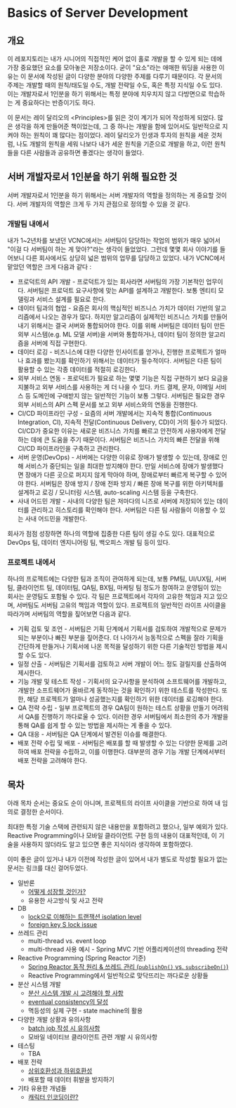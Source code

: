 # Basics of Server Development

## 개요

이 레포지토리는 내가 시니어의 직접적인 케어 없이 홀로 개발을 할 수 있게 되는 데에 가장 중요했던 요소를 모아놓은 저장소이다. 굳이 "요소"라는 애매한 워딩을 사용한 이유는 이 문서에 작성된 글이 다양한 분야의 다양한 주제를 다루기 때문이다. 각 문서의 주제는 개발할 때의 원칙/태도일 수도, 개발 전략일 수도, 혹은 특정 지식일 수도 있다. 이는 개발자로서 1인분을 하기 위해서는 특정 분야에 치우치지 않고 다방면으로 학습하는 게 중요하다는 반증이기도 하다.

이 문서는 레이 달리오의 \<Principles\>를 읽은 것이 계기가 되어 작성하게 되었다. 많은 생각을 하게 만들어준 책이었는데, 그 중 하나는 개발을 함에 있어서도 일반적으로 지켜야 하는 원칙이 꽤 많다는 점이었다. 레이 달리오가 인생과 투자의 원칙을 세운 것처럼, 나도 개발의 원칙을 세워 나보다 내가 세운 원칙을 기준으로 개발을 하고, 이런 원칙들을 다른 사람들과 공유하면 좋겠다는 생각이 들었다.

## 서버 개발자로서 1인분을 하기 위해 필요한 것

서버 개발자로서 1인분을 하기 위해서는 서버 개발자의 역할을 정의하는 게 중요할 것이다. 서버 개발자의 역할은 크게 두 가지 관점으로 정의할 수 있을 것 같다.

### 개발팀 내에서

내가 1~2년차를 보냈던 VCNC에서는 서버팀이 담당하는 작업의 범위가 매우 넓어서 "이걸 다 서버팀이 하는 게 맞아?"라는 생각이 들었었다. 그런데 몇몇 회사 이야기를 들어보니 다른 회사에서도 상당히 넓은 범위의 업무를 담당하고 있었다. 내가 VCNC에서 맡았던 역할은 크게 다음과 같다 :

* 프로덕트의 API 개발 - 프로덕트가 있는 회사라면 서버팀의 가장 기본적인 업무이다. 서버팀은 프로덕트 요구사항에 맞는 API를 설계하고 개발한다. 보통 엔티티 모델링과 서비스 설계를 필요로 한다.
* 데이터 팀과의 협업 - 요즘은 회사의 핵심적인 비즈니스 가치가 데이터 기반의 알고리즘에서 나오는 경우가 많다. 하지만 알고리즘이 실제적인 비즈니스 가치를 만들어내기 위해서는 결국 서버와 통합되어야 한다. 이를 위해 서버팀은 데이터 팀이 만든 외부 시스템(e.g. ML 모델 서버)을 서버와 통합하거나, 데이터 팀이 정의한 알고리즘을 서버에 직접 구현한다.
* 데이터 로깅 - 비즈니스에 대한 다양한 인사이트를 얻거나, 진행한 프로젝트가 얼마나 효과를 봤는지를 확인하기 위해서는 데이터가 필수적이다. 서버팀은 다른 팀이 활용할 수 있는 각종 데이터를 적절히 로깅한다.
* 외부 서비스 연동 - 프로덕트가 필요로 하는 몇몇 기능은 직접 구현하기 보다 요금을 지불하고 외부 서비스를 사용하는 게 더 나을 수 있다. 카드 결제, 문자, 이메일 서비스 등 도메인에 구애받지 않는 일반적인 기능이 보통 그렇다. 서버팀은 필요한 경우 외부 서비스의 API 스펙 문서를 보고 외부 서비스와의 연동을 진행한다.
* CI/CD 파이프라인 구성 - 요즘의 서버 개발에서는 지속적 통합(Continuous Integration, CI), 지속적 전달(Continuous Delivery, CD)이 거의 필수가 되었다. CI/CD가 중요한 이유는 새로운 비즈니스 가치를 빠르고 안전하게 사용자에게 전달하는 데에 큰 도움을 주기 때문이다. 서버팀은 비즈니스 가치의 빠른 전달을 위해 CI/CD 파이프라인을 구축하고 관리한다.
* 서버 운영(DevOps) - 서버에는 다양한 이유로 장애가 발생할 수 있는데, 장애로 인해 서비스가 중단되는 일을 최대한 방지해야 한다. 만일 서비스에 장애가 발생했다면 장애가 다른 곳으로 퍼지지 않게 막아야 하며, 장애로부터 빠르게 복구할 수 있어야 한다. 서버팀은 장애 방지 / 장애 전파 방지 / 빠른 장애 복구를 위한 아키텍처를 설계하고 로깅 / 모니터링 시스템, auto-scaling 시스템 등을 구축한다.
* 사내 어드민 개발 - 사내의 다양한 팀은 저마다의 니즈로 서버에 저장되어 있는 데이터를 관리하고 히스토리를 확인해야 한다. 서버팀은 다른 팀 사람들이 이용할 수 있는 사내 어드민을 개발한다.

회사가 점점 성장하면 하나의 역할에 집중한 다른 팀이 생길 수도 있다. 대표적으로 DevOps 팀, 데이터 엔지니어링 팀, 백오피스 개발 팀 등이 있다.

### 프로젝트 내에서

하나의 프로젝트에는 다양한 팀과 조직이 관여하게 되는데, 보통 PM팀, UI/UX팀, 서버팀, 클라이언트 팀, 데이터팀, QA팀, BX팀, 마케팅 팀 정도가 참여하고 운영팀이 있는 회사는 운영팀도 포함될 수 있다. 각 팀은 프로젝트에서 각자의 고유한 책임과 지고 있으며, 서버팀도 서버팀 고유의 책임과 역할이 있다. 프로젝트의 일반적인 라이프 사이클을 따라가며 서버팀의 역할을 짚어보면 다음과 같다.

- 기획 검토 및 조언 - 서버팀은 기획 단계에서 기획서를 검토하여 개발적으로 문제가 되는 부분이나 빠진 부분을 짚어준다. 더 나아가서 능동적으로 스펙을 잘라 기획을 간단하게 만들거나 기획서에 나온 목적을 달성하기 위한 다른 기술적인 방법을 제시할 수도 있다.
- 일정 산출 - 서버팀은 기획서를 검토하고 서버 개발이 어느 정도 걸릴지를 산출하여 제시한다.
- 기능 개발 및 테스트 작성 - 기획서의 요구사항을 분석하여 소프트웨어를 개발하고, 개발한 소프트웨어가 올바르게 동작하는 것을 확인하기 위한 테스트를 작성한다. 또한, 해당 프로젝트가 얼마나 성공했는지를 확인하기 위한 데이터를 로깅해야 한다.
- QA 전략 수립 - 일부 프로젝트의 경우 QA팀이 원하는 테스트 상황을 만들기 어려워서 QA를 진행하기 까다로울 수 있다. 이러한 경우 서버팀에서 최소한의 추가 개발을 통해 QA를 쉽게 할 수 있는 방법을 제시하는 게 좋을 수 있다.
- QA 대응 - 서버팀은 QA 단계에서 발견된 이슈를 해결한다.
- 배포 전략 수립 및 배포 - 서버팀은 배포를 할 때 발생할 수 있는 다양한 문제를 고려하여 배포 전략을 수립하고, 이를 이행한다. 대부분의 경우 기능 개발 단계에서부터 배포 전략을 고려해야 한다.

## 목차

아래 목차 순서는 중요도 순이 아니며, 프로젝트의 라이프 사이클을 기반으로 하여 내 임의로 결정한 순서이다.

최대한 특정 기술 스택에 관련되지 않은 내용만을 포함하려고 했으나, 일부 예외가 있다. Reactive Programming이나 모바일 클라이언트 구현 등의 내용이 대표적인데, 이 기술을 사용하지 않더라도 알고 있으면 좋은 지식이라 생각하여 포함하였다.

이미 좋은 글이 있거나 내가 이전에 작성한 글이 있어서 내가 별도로 작성할 필요가 없는 문서는 링크를 대신 걸어두었다.

* 일반론
  * [어떻게 성장할 것인가?](/general/how-to-grow.md)
  * 유용한 사고방식 및 사고 전략
* DB
  * [lock으로 이해하는 트랜잭션 isolation level](https://suhwan.dev/2019/06/09/transaction-isolation-level-and-lock/)
  * [foreign key S lock issue](http://www.chriscalender.com/advanced-innodb-deadlock-troubleshooting-what-show-innodb-status-doesnt-tell-you-and-what-diagnostics-you-should-be-looking-at/)
* 쓰레드 관리
  * multi-thread vs. event loop
  * multi-thread 사용 예시 - Spring MVC 기반 어플리케이션의 threading 전략
* Reactive Programming (Spring Reactor 기준)
  * [Spring Reactor 동작 원리 & 쓰레드 관리 (`publishOn()` vs. `subscribeOn()`)](/reactive-programming/how-spring-reactor-works.md)
  * Reactive Programming에서 일반적으로 맞닥뜨리는 까다로운 상황들
* 분산 시스템 개발
  * [분산 시스템 개발 시 고려해야 할 사항](/distributed-system/distributed-system-concerns.md)
  * [eventual consistency의 달성](/distributed-system/eventual-consistency.md)
  * 멱등성의 실제 구현 - state machine의 활용
* 다양한 개발 상황과 유의사항
  * [batch job 작성 시 유의사항](/situations-and-patterns/batch-job.md)
  * 모바일 네이티브 클라이언트 관련 개발 시 유의사항
* 테스팅 
  * TBA
* 배포 전략
  * [상위호환성과 하위호환성](/deployment/forward-and-backward-compatibility.md)
  * 배포할 때 데이터 휘발을 방지하기
* 기타 유용한 개념들
  * [캐릭터 인코딩이란?](https://www.joelonsoftware.com/2003/10/08/the-absolute-minimum-every-software-developer-absolutely-positively-must-know-about-unicode-and-character-sets-no-excuses/)
